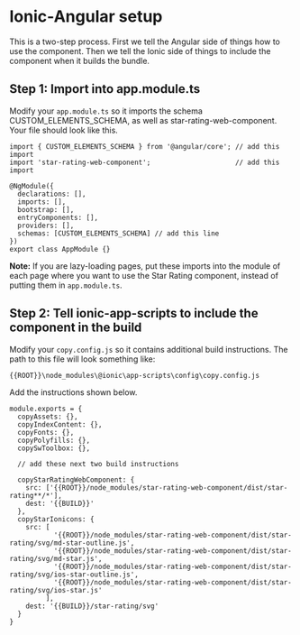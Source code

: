 # Ionic-Angular setup

This is a two-step process. First we tell the Angular side of things how to use the component. Then we tell the Ionic side of things to include the component when it builds the bundle.

## Step 1: Import into app.module.ts

Modify your ```app.module.ts``` so it imports the schema CUSTOM_ELEMENTS_SCHEMA, as well as star-rating-web-component. Your file should look like this.
```
import { CUSTOM_ELEMENTS_SCHEMA } from '@angular/core'; // add this import
import 'star-rating-web-component';                     // add this import

@NgModule({
  declarations: [],
  imports: [],
  bootstrap: [],
  entryComponents: [],
  providers: [],
  schemas: [CUSTOM_ELEMENTS_SCHEMA] // add this line
})
export class AppModule {}
```

**Note:** If you are lazy-loading pages, put these imports into the module of each page where you want to use the Star Rating component, instead of putting them in ```app.module.ts```.

## Step 2: Tell ionic-app-scripts to include the component in the build

Modify your ```copy.config.js``` so it contains additional build instructions. The path to this file will look something like:

```{{ROOT}}\node_modules\@ionic\app-scripts\config\copy.config.js```

Add the instructions shown below.
```
module.exports = {
  copyAssets: {},
  copyIndexContent: {},
  copyFonts: {},
  copyPolyfills: {},
  copySwToolbox: {},
  
  // add these next two build instructions
  
  copyStarRatingWebComponent: {
    src: ['{{ROOT}}/node_modules/star-rating-web-component/dist/star-rating**/*'],
    dest: '{{BUILD}}'
  },
  copyStarIonicons: {
    src: [
           '{{ROOT}}/node_modules/star-rating-web-component/dist/star-rating/svg/md-star-outline.js',
           '{{ROOT}}/node_modules/star-rating-web-component/dist/star-rating/svg/md-star.js',
           '{{ROOT}}/node_modules/star-rating-web-component/dist/star-rating/svg/ios-star-outline.js',
           '{{ROOT}}/node_modules/star-rating-web-component/dist/star-rating/svg/ios-star.js'
         ],
    dest: '{{BUILD}}/star-rating/svg'
  }
}
```

